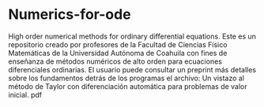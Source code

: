 # Numerics-for-ode
High order numerical methods for ordinary differential equations. 
 Este es un repositorio creado por profesores de la Facultad de Ciencias Físico Matemáticas de la Universidad Autónoma de Coahuila con fines de enseñanza de métodos numéricos de alto orden para ecuaciones diferenciales ordinarias. El usuario puede consultar un preprint más detalles sobre los fundamentos detrás de los programas el archivo: Un vistazo al método de Taylor con diferenciación automática para problemas de valor inicial. pdf

